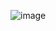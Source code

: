 ![image](https://github.com/RajtilakYadav/DIY/assets/141303589/294681f8-6599-4930-9254-a173adb34717)
